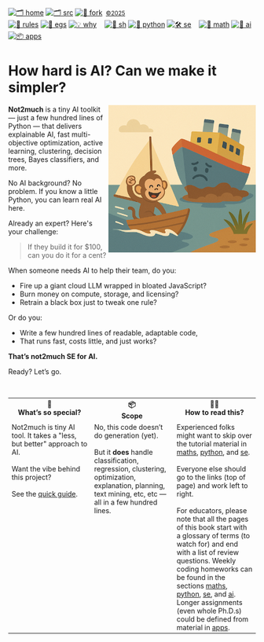 [![🗂️ home](https://img.shields.io/badge/home-eee?style=flat)](http://not2much.github.io/se4ai)
[![🗂️ src](https://img.shields.io/badge/src-bbbbbb?style=flat)](/src/)
[![🔱 fork](https://img.shields.io/badge/fork-888888?style=flat&logo=github&logoColor=white)](https://github.com/not2much/se4ai/fork)
<small>&nbsp;[©2025](#)</small><br>
[![🧭 rules](https://img.shields.io/badge/guide-ff6f6f?style=flat)](rules)
[![📂 egs](https://img.shields.io/badge/egs-ff9999?style=flat)](egs)
[![💡 why](https://img.shields.io/badge/motivation-ffcccc?style=flat)](motives) &nbsp;&nbsp;
[![🐚 sh](https://img.shields.io/badge/sh-f1c40f?style=flat)](sh)
[![🐍 python](https://img.shields.io/badge/python-f39c12?style=flat)](python)
[![🛠 se](https://img.shields.io/badge/se-e67e22?style=flat)](se) &nbsp;&nbsp;
[![📐 math](https://img.shields.io/badge/maths-7fdb7f?style=flat)](maths)
[![🧠 ai](https://img.shields.io/badge/ai-2ecc71?style=flat)](a)
[![📦 apps](https://img.shields.io/badge/apps-27ae60?style=flat)](apps) &nbsp;&nbsp;


# How hard is AI? Can we make it simpler?

<img align=right src="img/not2much.png" width=300>

**Not2much** is a tiny AI toolkit — just a few hundred lines of Python — that delivers explainable AI, fast multi-objective optimization, active learning, clustering, decision trees, Bayes classifiers, and more.

No AI background? No problem. If you know a little Python, you can learn real AI here.

Already an expert? Here's your challenge:

> If they build it for $100, can you do it for a cent?

When someone needs AI to help their team, do you:

- Fire up a giant cloud LLM wrapped in bloated JavaScript?  
- Burn money on compute, storage, and licensing?  
- Retrain a black box just to tweak one rule?

Or do you:

- Write a few hundred lines of readable, adaptable code,  
- That runs fast, costs little, and just works?

**That’s not2much SE for AI.**

Ready? Let’s go.


<br clear=all>


<table width="100%">
  <tr>
    <th width="33%" valign="top">🌟 <br> <strong>What’s so special?</strong></th>
    <th width="33%" valign="top">📦 <br> <strong>Scope</strong></th>
    <th width="33%" valign="top">🧑‍💻 <br> <strong>How to  read this?</strong></th>
  </tr>
  <tr>
    <td valign="top">
            Not2much is tiny AI tool. It takes a "less, but better" approach to AI.
            <br><br>
      Want the vibe behind this project?
      <br><br>
      See the    <a href="rules.md">quick guide</a>.
    </td>
    <td valign="top">
    No, this code doesn’t do generation (yet).
      <br><br>
      But it <strong>does</strong> handle classification, regression, clustering, optimization, explanation, planning, text mining, etc, etc — all in a few hundred lines.
    </td>
    <td valign="top">
        Experienced folks might want to skip over the tutorial material in
         <a href="maths.md">maths</a>,
         <a href="python.md">python</a>, and
         <a href="se.md">se</a>.
<br><br>
    Everyone else should go to the links (top of page) and work left to right.
<br><br>
    For educators, please note that all the pages of this book start with a glossary of terms (to watch for) and end with a list of review questions. Weekly
coding
homeworks can be found  in the sections
         <a href="maths.md">maths</a>,
         <a href="python.md">python</a>,
         <a href="se.md">se</a>, and
         <a href="ai.md">ai</a>.     Longer assignments (even whole Ph.D.s) could be defined from material in
         <a href="apps.md">apps</a>.
    </td>
  </tr>
</table>


